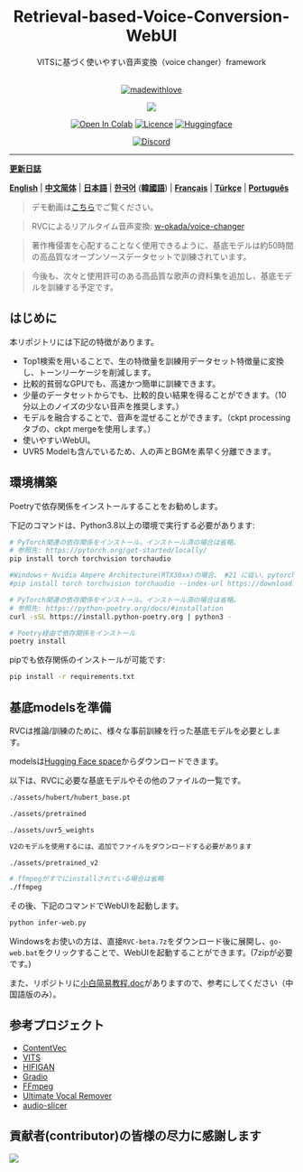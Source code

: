 <div align="center">

<h1>Retrieval-based-Voice-Conversion-WebUI</h1>
VITSに基づく使いやすい音声変換（voice changer）framework<br><br>

[![madewithlove](https://img.shields.io/badge/made_with-%E2%9D%A4-red?style=for-the-badge&labelColor=orange
)](https://github.com/RVC-Project/Retrieval-based-Voice-Conversion-WebUI)

<img src="https://counter.seku.su/cmoe?name=rvc&theme=r34" /><br>

[![Open In Colab](https://img.shields.io/badge/Colab-F9AB00?style=for-the-badge&logo=googlecolab&color=525252)](https://colab.research.google.com/github/RVC-Project/Retrieval-based-Voice-Conversion-WebUI/blob/main/Retrieval_based_Voice_Conversion_WebUI.ipynb)
[![Licence](https://img.shields.io/github/license/RVC-Project/Retrieval-based-Voice-Conversion-WebUI?style=for-the-badge)](https://github.com/RVC-Project/Retrieval-based-Voice-Conversion-WebUI/blob/main/LICENSE)
[![Huggingface](https://img.shields.io/badge/🤗%20-Spaces-yellow.svg?style=for-the-badge)](https://huggingface.co/lj1995/VoiceConversionWebUI/tree/main/)

[![Discord](https://img.shields.io/badge/RVC%20Developers-Discord-7289DA?style=for-the-badge&logo=discord&logoColor=white)](https://discord.gg/HcsmBBGyVk)

</div>

------

[**更新日誌**](https://github.com/RVC-Project/Retrieval-based-Voice-Conversion-WebUI/blob/main/docs/Changelog_CN.md)

[**English**](../en/README.en.md) | [**中文简体**](../../README.md) | [**日本語**](../jp/README.ja.md) | [**한국어**](../kr/README.ko.md) ([**韓國語**](../kr/README.ko.han.md)) | [**Français**](../fr/README.fr.md) | [**Türkçe**](../tr/README.tr.md) | [**Português**](../pt/README.pt.md)

> デモ動画は[こちら](https://www.bilibili.com/video/BV1pm4y1z7Gm/)でご覧ください。

> RVCによるリアルタイム音声変換: [w-okada/voice-changer](https://github.com/w-okada/voice-changer)

> 著作権侵害を心配することなく使用できるように、基底モデルは約50時間の高品質なオープンソースデータセットで訓練されています。

> 今後も、次々と使用許可のある高品質な歌声の資料集を追加し、基底モデルを訓練する予定です。

## はじめに
本リポジトリには下記の特徴があります。

+ Top1検索を用いることで、生の特徴量を訓練用データセット特徴量に変換し、トーンリーケージを削減します。
+ 比較的貧弱なGPUでも、高速かつ簡単に訓練できます。
+ 少量のデータセットからでも、比較的良い結果を得ることができます。（10分以上のノイズの少ない音声を推奨します。）
+ モデルを融合することで、音声を混ぜることができます。（ckpt processingタブの、ckpt mergeを使用します。）
+ 使いやすいWebUI。
+ UVR5 Modelも含んでいるため、人の声とBGMを素早く分離できます。

## 環境構築
Poetryで依存関係をインストールすることをお勧めします。

下記のコマンドは、Python3.8以上の環境で実行する必要があります:
```bash
# PyTorch関連の依存関係をインストール。インストール済の場合は省略。
# 参照先: https://pytorch.org/get-started/locally/
pip install torch torchvision torchaudio

#Windows＋ Nvidia Ampere Architecture(RTX30xx)の場合、 #21 に従い、pytorchに対応するcuda versionを指定する必要があります。
#pip install torch torchvision torchaudio --index-url https://download.pytorch.org/whl/cu117

# PyTorch関連の依存関係をインストール。インストール済の場合は省略。
# 参照先: https://python-poetry.org/docs/#installation
curl -sSL https://install.python-poetry.org | python3 -

# Poetry経由で依存関係をインストール
poetry install
```

pipでも依存関係のインストールが可能です:

```bash
pip install -r requirements.txt
```

## 基底modelsを準備
RVCは推論/訓練のために、様々な事前訓練を行った基底モデルを必要とします。

modelsは[Hugging Face space](https://huggingface.co/lj1995/VoiceConversionWebUI/tree/main/)からダウンロードできます。

以下は、RVCに必要な基底モデルやその他のファイルの一覧です。
```bash
./assets/hubert/hubert_base.pt

./assets/pretrained 

./assets/uvr5_weights

V2のモデルを使用するには、追加でファイルをダウンロードする必要があります

./assets/pretrained_v2

# ffmpegがすでにinstallされている場合は省略
./ffmpeg
```
その後、下記のコマンドでWebUIを起動します。
```bash
python infer-web.py
```
Windowsをお使いの方は、直接`RVC-beta.7z`をダウンロード後に展開し、`go-web.bat`をクリックすることで、WebUIを起動することができます。(7zipが必要です。)

また、リポジトリに[小白简易教程.doc](./小白简易教程.doc)がありますので、参考にしてください（中国語版のみ）。

## 参考プロジェクト
+ [ContentVec](https://github.com/auspicious3000/contentvec/)
+ [VITS](https://github.com/jaywalnut310/vits)
+ [HIFIGAN](https://github.com/jik876/hifi-gan)
+ [Gradio](https://github.com/gradio-app/gradio)
+ [FFmpeg](https://github.com/FFmpeg/FFmpeg)
+ [Ultimate Vocal Remover](https://github.com/Anjok07/ultimatevocalremovergui)
+ [audio-slicer](https://github.com/openvpi/audio-slicer)

## 貢献者(contributor)の皆様の尽力に感謝します
<a href="https://github.com/RVC-Project/Retrieval-based-Voice-Conversion-WebUI/graphs/contributors" target="_blank">
  <img src="https://contrib.rocks/image?repo=RVC-Project/Retrieval-based-Voice-Conversion-WebUI" />
</a>
